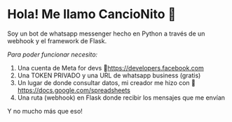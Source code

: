 # Hola! Me llamo CancioNito 🎵
Soy un bot de whatsapp messenger hecho en Python a través de un webhook y el framework de Flask.

_Para poder funcionar necesito:_
1. Una cuenta de Meta for devs 🧷https://developers.facebook.com
2. Una TOKEN PRIVADO y una URL de whatsapp business (gratis)
3. Un lugar de donde consultar datos, mi creador me hizo con 🧷https://docs.google.com/spreadsheets
4. Una ruta (webhook) en Flask donde recibir los mensajes que me envían

Y no mucho más que eso!
